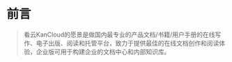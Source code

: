 # 前言

> 看云KanCloud的愿景是做国内最专业的产品文档/书籍/用户手册的在线写作、电子出版、阅读和托管平台，致力于提供最佳的在线文档创作和阅读体验，企业版可用于构建企业的文档中心和内部知识库。
